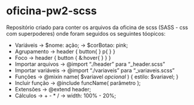 # oficina-pw2-scss

Repositório criado para conter os arquivos da oficina de scss (SASS - css com superpoderes) onde foram seguidos os seguintes tóopicos:

- Variáveis -> $nome: ação; -> $corBotao: pink;
- Agrupamento -> header { button{  } p{ } }
- Foco -> header { button { &:hover{ } } }
- Importar arquivos -> @import “./header” para “_header.scss”
- Importar variáveis -> @import “./variaveis” para “_variaveis.scss”
- Funções -> @mixin name( $variavel *opcional* ) { estilo: $variavel; }
- Incluir função -> @include funcName( parâmetro );
- Extensões -> @extend header;
- Cálculos -> + - * / -> width: 100% - 20%;
